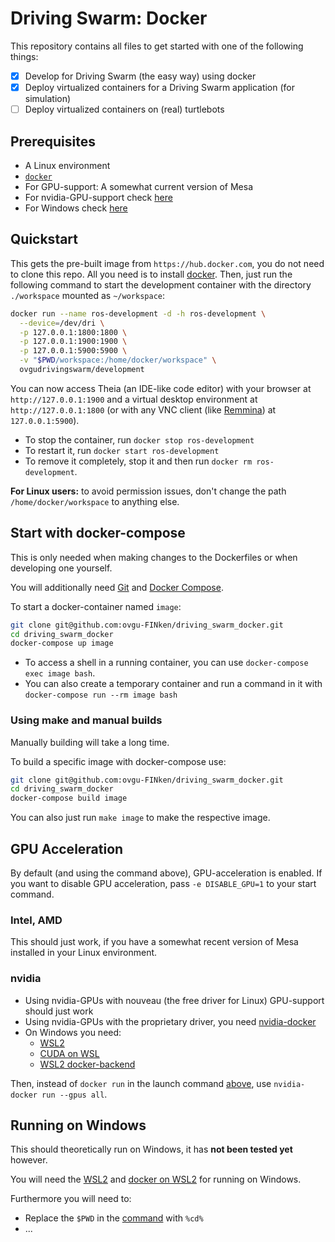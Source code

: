 # Driving Swarm: Docker

This repository contains all files to get started with one of the following things:

- [x] Develop for Driving Swarm (the easy way) using docker
- [x] Deploy virtualized containers for a Driving Swarm application (for simulation)
- [ ] Deploy virtualized containers on (real) turtlebots

## Prerequisites

- A Linux environment
- [`docker`](https://docs.docker.com/engine/install/)
- For GPU-support: A somewhat current version of Mesa
- For nvidia-GPU-support check [here](#nvidia)
- For Windows check [here](#running-on-windows)

## Quickstart

This gets the pre-built image from `https://hub.docker.com`, you do not need to clone this repo.
All you need is to install [docker](https://docs.docker.com/engine/install/).
Then, just run the following command to start the development container with the directory `./workspace` mounted as `~/workspace`:

```bash
docker run --name ros-development -d -h ros-development \
  --device=/dev/dri \
  -p 127.0.0.1:1800:1800 \
  -p 127.0.0.1:1900:1900 \
  -p 127.0.0.1:5900:5900 \
  -v "$PWD/workspace:/home/docker/workspace" \
  ovgudrivingswarm/development
```

You can now access Theia (an IDE-like code editor) with your browser at `http://127.0.0.1:1900`
and a virtual desktop environment at `http://127.0.0.1:1800` (or with any VNC client (like [Remmina](https://remmina.org/)) at `127.0.0.1:5900`).

- To stop the container, run `docker stop ros-development`
- To restart it, run `docker start ros-development`
- To remove it completely, stop it and then run `docker rm ros-development`.

**For Linux users:** to avoid permission issues, don't change the path `/home/docker/workspace` to anything else.

## Start with docker-compose

This is only needed when making changes to the Dockerfiles or when developing one yourself.

You will additionally need [Git](https://git-scm.com/downloads) and [Docker Compose](https://docs.docker.com/compose/install/).

To start a docker-container named `image`:
```bash
git clone git@github.com:ovgu-FINken/driving_swarm_docker.git
cd driving_swarm_docker
docker-compose up image
```

- To access a shell in a running container, you can use `docker-compose exec image bash`.
- You can also create a temporary container and run a command in it with `docker-compose run --rm image bash`

### Using make and manual builds

Manually building will take a long time.

To build a specific image with docker-compose use:

```bash
git clone git@github.com:ovgu-FINken/driving_swarm_docker.git
cd driving_swarm_docker
docker-compose build image
```

You can also just run `make image` to make the respective image.

## GPU Acceleration

By default (and using the command above), GPU-acceleration is enabled.
If you want to disable GPU acceleration, pass `-e DISABLE_GPU=1` to your start command.

### Intel, AMD

This should just work, if you have a somewhat recent version of Mesa installed in your Linux environment.

### nvidia

- Using nvidia-GPUs with nouveau (the free driver for Linux) GPU-support should just work
- Using nvidia-GPUs with the proprietary driver, you need [nvidia-docker](https://docs.nvidia.com/datacenter/cloud-native/container-toolkit/install-guide.html#docker)
- On Windows you need:
  - [WSL2](https://docs.microsoft.com/de-de/windows/wsl/install-win10)
  - [CUDA on WSL](https://developer.nvidia.com/cuda/wsl)
  - [WSL2 docker-backend](https://docs.docker.com/docker-for-windows/wsl/)

Then, instead of `docker run` in the launch command [above](#quickstart), use `nvidia-docker run --gpus all`.

## Running on Windows
This should theoretically run on Windows, it has **not been tested yet** however.

You will need the [WSL2](https://docs.microsoft.com/de-de/windows/wsl/install-win10) and [docker on WSL2](https://docs.docker.com/docker-for-windows/wsl/) for running on Windows.

Furthermore you will need to:
- Replace the `$PWD` in the [command](#quickstart) with `%cd%`
- ...

